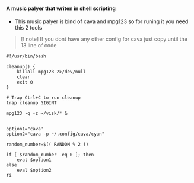 #### A music palyer that writen in shell scripting 

- This music palyer is bind of cava and mpg123 so for runing it you need this 2 tools

> [! note]
> If you dont have any other config for cava just copy until the 13 line of code 

```shell
#!/usr/bin/bash

cleanup() {
    killall mpg123 2>/dev/null
    clear
    exit 0
}

# Trap Ctrl+C to run cleanup
trap cleanup SIGINT

mpg123 -q -z ~/visk/* & 


option1="cava"
option2="cava -p ~/.config/cava/cyan"

random_number=$(( RANDOM % 2 ))

if [ $random_number -eq 0 ]; then
    eval $option1
else
    eval $option2
fi
```